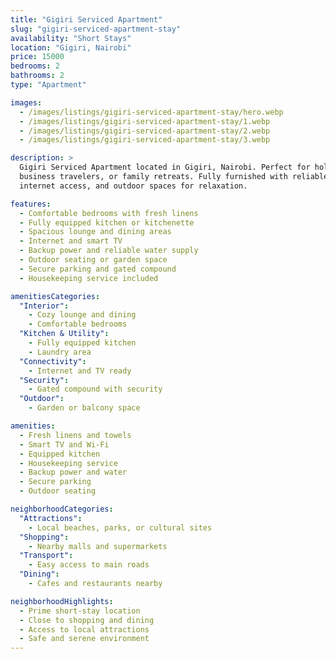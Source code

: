 ```yaml
---
title: "Gigiri Serviced Apartment"
slug: "gigiri-serviced-apartment-stay"
availability: "Short Stays"
location: "Gigiri, Nairobi"
price: 15000
bedrooms: 2
bathrooms: 2
type: "Apartment"

images:
  - /images/listings/gigiri-serviced-apartment-stay/hero.webp
  - /images/listings/gigiri-serviced-apartment-stay/1.webp
  - /images/listings/gigiri-serviced-apartment-stay/2.webp
  - /images/listings/gigiri-serviced-apartment-stay/3.webp

description: >
  Gigiri Serviced Apartment located in Gigiri, Nairobi. Perfect for holidaymakers,
  business travelers, or family retreats. Fully furnished with reliable utilities,
  internet access, and outdoor spaces for relaxation.

features:
  - Comfortable bedrooms with fresh linens
  - Fully equipped kitchen or kitchenette
  - Spacious lounge and dining areas
  - Internet and smart TV
  - Backup power and reliable water supply
  - Outdoor seating or garden space
  - Secure parking and gated compound
  - Housekeeping service included

amenitiesCategories:
  "Interior":
    - Cozy lounge and dining
    - Comfortable bedrooms
  "Kitchen & Utility":
    - Fully equipped kitchen
    - Laundry area
  "Connectivity":
    - Internet and TV ready
  "Security":
    - Gated compound with security
  "Outdoor":
    - Garden or balcony space

amenities:
  - Fresh linens and towels
  - Smart TV and Wi-Fi
  - Equipped kitchen
  - Housekeeping service
  - Backup power and water
  - Secure parking
  - Outdoor seating

neighborhoodCategories:
  "Attractions":
    - Local beaches, parks, or cultural sites
  "Shopping":
    - Nearby malls and supermarkets
  "Transport":
    - Easy access to main roads
  "Dining":
    - Cafes and restaurants nearby

neighborhoodHighlights:
  - Prime short-stay location
  - Close to shopping and dining
  - Access to local attractions
  - Safe and serene environment
---
```

